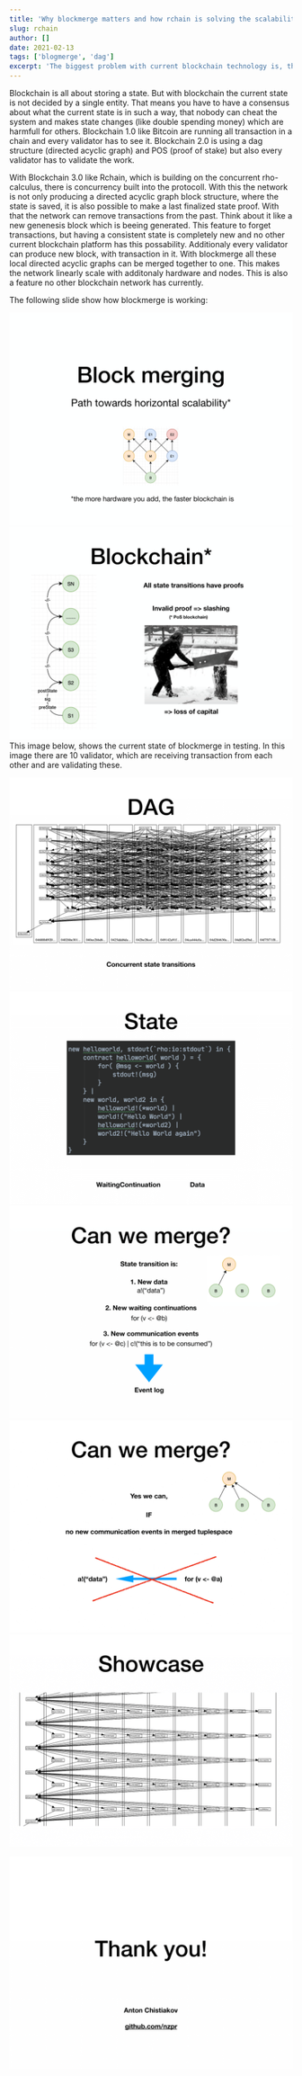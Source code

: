 ```yaml
---
title: 'Why blockmerge matters and how rchain is solving the scalability problem'
slug: rchain
author: []
date: 2021-02-13
tags: ['blogmerge', 'dag']
excerpt: 'The biggest problem with current blockchain technology is, that it is not scaling.'
---
```


Blockchain is all about storing a state. But with blockchain the current state is not decided by a single entity. That means you have to have a consensus about what the current state is in such a way, that nobody can cheat the system and makes state changes (like double spending money) which are harmfull for others. Blockchain 1.0 like Bitcoin are running all transaction in a chain and every validator has to see it. Blockchain 2.0 is using a dag structure (directed acyclic graph) and POS (proof of stake) but also every validator has to validate the work.

With Blockchain 3.0 like Rchain, which is building on the concurrent rho-calculus, there is concurrency built into the protocoll. With this the network is not only producing a directed acyclic graph block structure, where the state is saved, it is also possible to make a last finalized state proof. With that the network can remove transactions from the past. Think about it like a new genenesis block which is beeing generated. This feature to forget transactions, but having a consistent state is completely new and no other current blockchain platform has this possability. Additionaly every validator can produce new block, with transaction in it. With blockmerge all these local directed acyclic graphs can be merged together to one. This makes the network linearly scale with additonaly hardware and nodes. This is also a feature no other blockchain network has currently.

The following slide show how blockmerge is working:

![view](./images/block-merge-1.png)
![view](./images/block-merge-2.png)
This image below, shows the current state of blockmerge in testing. In this image there are 10 validator, which are receiving transaction from each other and are validating these.

![view](./images/block-merge-3.png)
![view](./images/block-merge-4.png)
![view](./images/block-merge-5.png)
![view](./images/block-merge-6.png)
![view](./images/block-merge-7.png)

![view](./images/block-merge-8.png)
